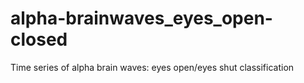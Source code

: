 # alpha-brainwaves_eyes_open-closed
Time series of alpha brain waves: eyes open/eyes shut classification
